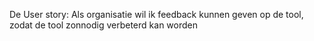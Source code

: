 De User story:
  Als organisatie wil ik feedback kunnen geven op de tool, zodat de tool zonnodig verbeterd kan worden
  
 
